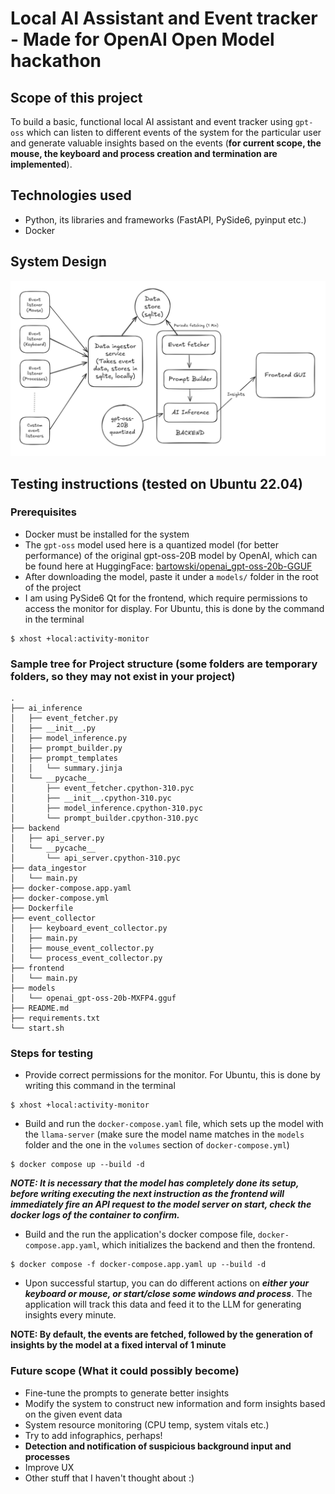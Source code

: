 # Local AI Assistant and Event tracker - Made for OpenAI Open Model hackathon

## Scope of this project
To build a basic, functional local AI assistant and event tracker using `gpt-oss` which can listen to different events of the system for the particular user and generate valuable insights based on the events (**for current scope, the mouse, the keyboard and process creation and termination are implemented**).

## Technologies used
- Python, its libraries and frameworks (FastAPI, PySide6, pyinput etc.)
- Docker

## System Design
![System design for the project](/assets/sysdesign.png "sysdesign.png")

## Testing instructions (tested on Ubuntu 22.04)

### Prerequisites
- Docker must be installed for the system
- The `gpt-oss` model used here is a quantized model (for better performance) of the original gpt-oss-20B model by OpenAI, which can be found here at HuggingFace: [bartowski/openai_gpt-oss-20b-GGUF ](https://huggingface.co/bartowski/openai_gpt-oss-20b-GGUF/blob/main/openai_gpt-oss-20b-MXFP4.gguf)
- After downloading the model, paste it under a `models/` folder in the root of the project
- I am using PySide6 Qt for the frontend, which require permissions to access the monitor for display. For Ubuntu, this is done by the command in the terminal
```
$ xhost +local:activity-monitor
```

### Sample tree for Project structure (some folders are temporary folders, so they may not exist in your project)
```
.
├── ai_inference
│   ├── event_fetcher.py
│   ├── __init__.py
│   ├── model_inference.py
│   ├── prompt_builder.py
│   ├── prompt_templates
│   │   └── summary.jinja
│   └── __pycache__
│       ├── event_fetcher.cpython-310.pyc
│       ├── __init__.cpython-310.pyc
│       ├── model_inference.cpython-310.pyc
│       └── prompt_builder.cpython-310.pyc
├── backend
│   ├── api_server.py
│   └── __pycache__
│       └── api_server.cpython-310.pyc
├── data_ingestor
│   └── main.py
├── docker-compose.app.yaml
├── docker-compose.yml
├── Dockerfile
├── event_collector
│   ├── keyboard_event_collector.py
│   ├── main.py
│   ├── mouse_event_collector.py
│   └── process_event_collector.py
├── frontend
│   └── main.py
├── models
│   └── openai_gpt-oss-20b-MXFP4.gguf
├── README.md
├── requirements.txt
└── start.sh
```

### Steps for testing

- Provide correct permissions for the monitor. For Ubuntu, this is done by writing this command in the terminal
```
$ xhost +local:activity-monitor
```
- Build and run the `docker-compose.yaml` file, which sets up the model with the `llama-server` (make sure the model name matches in the `models` folder and the one in the `volumes` section of `docker-compose.yml`)
```
$ docker compose up --build -d
```
***NOTE:  It is necessary that the model has completely done its setup, before writing executing the next instruction as the frontend will immediately fire an API request to the model server on start, check the docker logs of the container to confirm.***

- Build and the run the application's docker compose file, `docker-compose.app.yaml`, which initializes the backend and then the frontend.
```
$ docker compose -f docker-compose.app.yaml up --build -d
```
- Upon successful startup, you can do different actions on ***either your keyboard or mouse, or start/close some windows and process***. The application will track this data and feed it to the LLM for generating insights every minute.

**NOTE: By default, the events are fetched, followed by the generation of insights by the model at a fixed interval of 1 minute**

### Future scope (What it could possibly become)
- Fine-tune the prompts to generate better insights
- Modify the system to construct new information and form insights based on the given event data
- System resource monitoring (CPU temp, system vitals etc.)
- Try to add infographics, perhaps!
- **Detection and notification of suspicious background input and processes**
- Improve UX
- Other stuff that I haven't thought about :)